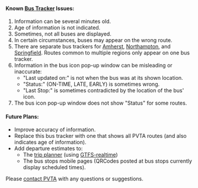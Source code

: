#### Known [Bus Tracker][track] Issues:

1. Information can be several minutes old.
2. Age of information is not indicated.
3. Sometimes, not all buses are displayed.
4. In certain circumstances, buses may appear on the wrong route.
5. There are separate bus trackers for [Amherst][track], [Northampton][ntrack],
   and [Springfield][strack]. Routes common to multiple regions only appear on
   one bus tracker.
6. Information in the bus icon pop-up window can be misleading or inaccurate:
    * "Last updated on:" is not when the bus was at its shown location.
    * "Status:" (ON-TIME, LATE, EARLY) is sometimes wrong.
    * "Last Stop:" is sometimes contradicted by the location of the bus' icon.
7. The bus icon pop-up window does not show "Status" for some routes.

#### Future Plans:

* Improve accuracy of information.
* Replace this bus tracker with one that shows all PVTA routes (and also indicates age of information).
* Add departure estimates to: 
    * The [trip planner][trip] (using [GTFS-realtime][gtfs])
    * The bus stops mobile pages (QRCodes posted at bus stops currently display
      scheduled times).

Please [contact PVTA][cpvta] with any questions or suggestions.

[gtfs]: https://developers.google.com/transit/gtfs-realtime/
[track]: http://uts.pvta.com:81/InfoPoint
[ntrack]: http://ntf.pvta.com:81/InfoPoint
[strack]: http://stf.pvta.com:81/InfoPoint
[text]: http://uts.pvta.com:81/infopoint/noscript.aspx
[cpvta]: http://www.pvta.com/contact.php
[trip]: trip_planner.html
